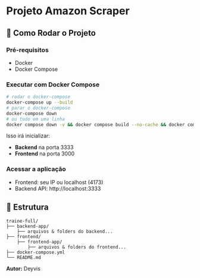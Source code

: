 # Projeto Amazon Scraper

## 🚀 Como Rodar o Projeto

### Pré-requisitos
- Docker
- Docker Compose

### Executar com Docker Compose
```bash
# rodar o docker-compose
docker-compose up --build
# parar o docker-compose
docker-compose down
# ou tudo em uma linha 
docker compose down -v && docker compose build --no-cache && docker compose up
```

Isso irá inicializar:
- **Backend** na porta 3333
- **Frontend** na porta 3000

### Acessar a aplicação
- Frontend: seu IP ou localhost (4173)
- Backend API: http://localhost:3333

## 📁 Estrutura
```
traine-full/
├── backend-app/
    ├── arquivos & folders do backend...
├── frontend/
    ├── frontend-app/
        ├── arquivos & folders do frontend...
├── docker-compose.yml
└── README.md
```

**Autor:** Deyvis

